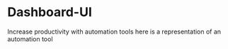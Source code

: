 # Dashboard-UI
Increase productivity with automation tools here is a representation of an automation tool 
